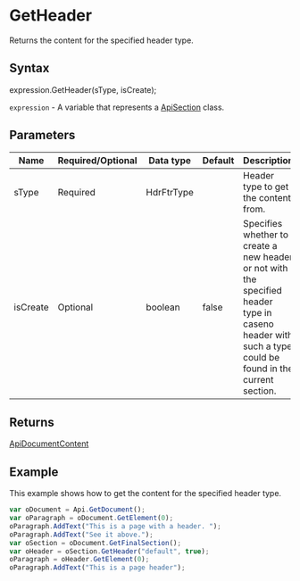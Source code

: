 # GetHeader

Returns the content for the specified header type.

## Syntax

expression.GetHeader(sType, isCreate);

`expression` - A variable that represents a [ApiSection](../ApiSection.md) class.

## Parameters

| **Name** | **Required/Optional** | **Data type** | **Default** | **Description** |
| ------------- | ------------- | ------------- | ------------- | ------------- |
| sType | Required | HdrFtrType |  | Header type to get the content from. |
| isCreate | Optional | boolean | false | Specifies whether to create a new header or not with the specified header type in caseno header with such a type could be found in the current section. |

## Returns

[ApiDocumentContent](../../ApiDocumentContent/ApiDocumentContent.md)

## Example

This example shows how to get the content for the specified header type.

```javascript
var oDocument = Api.GetDocument();
var oParagraph = oDocument.GetElement(0);
oParagraph.AddText("This is a page with a header. ");
oParagraph.AddText("See it above.");
var oSection = oDocument.GetFinalSection();
var oHeader = oSection.GetHeader("default", true);
oParagraph = oHeader.GetElement(0);
oParagraph.AddText("This is a page header");
```
